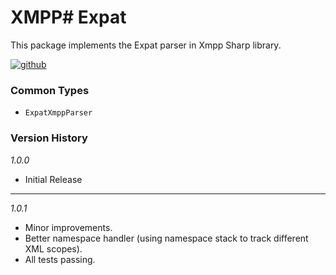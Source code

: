 # XMPP# Expat
This package implements the Expat parser in Xmpp Sharp library.

[![github](https://img.shields.io/badge/XMPP%23_%20Expat-ffe000?style=flat-square&logo=github&label=Github)](https://github.com/nathan130200/XmppSharp)

### Common Types
- `ExpatXmppParser`

### Version History

*1.0.0*

- Initial Release

___

*1.0.1*

- Minor improvements.
- Better namespace handler (using namespace stack to track different XML scopes).
- All tests passing.